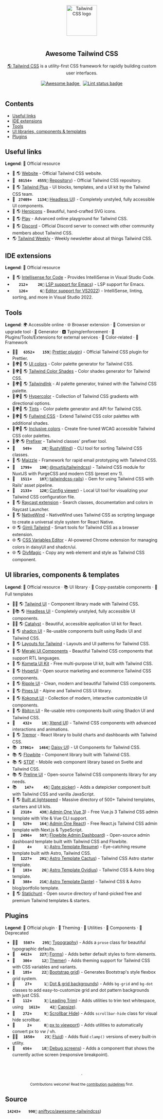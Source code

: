 <!--lint disable awesome-heading awesome-github double-link no-dead-urls-->

<p align="center">
  <br>
  <img width="100" src="./assets/logo.svg" alt="Tailwind CSS logo">
  <br>
  <br>
</p>

<h2 align="center">Awesome Tailwind CSS</h2>

<p align="center">
  <a href="https://tailwindcss.com">🌎 Tailwind CSS</a> is a utility-first CSS framework for rapidly building custom user interfaces.
  <br>
  <br>
  <a href="https://github.com/sindresorhus/awesome">
    <img src="https://cdn.rawgit.com/sindresorhus/awesome/d7305f38d29fed78fa85652e3a63e154dd8e8829/media/badge.svg" alt="Awesome badge">
  </a>
  &nbsp;
  <a href="https://github.com/sindresorhus/awesome-lint">
    <img src="https://github.com/correia-jpv/fucking-awesome-tailwindcss/workflows/Lint/badge.svg" alt="Lint status badge">
  </a>
  <br>
  <br>
</p>

## Contents

- [Useful links](#useful-links)
- [IDE extensions](#ide-extensions)
- [Tools](#tools)
- [UI libraries, components & templates](#ui-libraries-components--templates)
- [Plugins](#plugins)

## Useful links

**Legend**: 💙 Official resource

- 💙 🌎 [Website](tailwindcss.com) - Official Tailwind CSS website.
- 💙 <b><code>&nbsp;88154⭐</code></b> <b><code>&nbsp;&nbsp;4555🍴</code></b> [Repository](https://github.com/tailwindcss/tailwindcss)) - Official Tailwind CSS repository.
- 💙 🌎 [Tailwind Plus](tailwindcss.com/plus) - UI blocks, templates, and a UI kit by the Tailwind CSS team.
- 💙 <b><code>&nbsp;27409⭐</code></b> <b><code>&nbsp;&nbsp;1134🍴</code></b> [Headless UI](https://github.com/tailwindlabs/headlessui)) - Completely unstyled, fully accessible UI components.
- 💙 🌎 [Heroicons](heroicons.com/) - Beautiful, hand-crafted SVG icons.
- 💙 🌎 [Play](play.tailwindcss.com/) - Advanced online playground for Tailwind CSS.
- 💙 🌎 [Discord](tailwindcss.com/discord) - Official Discord server to connect with other community members about Tailwind CSS.
- 🌎 [Tailwind Weekly](tailwindweekly.com/) - Weekly newsletter about all things Tailwind CSS.

## IDE extensions

**Legend**: 💙 Official resource

- 💙 🌎 [Intellisense for Code](marketplace.visualstudio.com/items?itemName=bradlc.vscode-tailwindcss) - Provides IntelliSense in Visual Studio Code.
- <b><code>&nbsp;&nbsp;&nbsp;212⭐</code></b> <b><code>&nbsp;&nbsp;&nbsp;&nbsp;26🍴</code></b> [LSP support for Emacs](https://github.com/merrickluo/lsp-tailwindcss)) - LSP support for Emacs.
- <b><code>&nbsp;&nbsp;&nbsp;126⭐</code></b> <b><code>&nbsp;&nbsp;&nbsp;&nbsp;&nbsp;6🍴</code></b> [Editor support for VS2022](https://github.com/theron-wang/VS2022-Editor-Support-for-Tailwind-CSS)) - IntelliSense, linting, sorting, and more in Visual Studio 2022.

## Tools

**Legend**: 🌍 Accessible online · 🌐 Browser extension · 🔼 Conversion or upgrade tool · 🔧 Generator · 🅰 Typing/enforcement · 💼 Plugins/Tools/Extensions for external services · 🎨 Color-related · 🚀 Framework

- 💙💼 <b><code>&nbsp;&nbsp;6352⭐</code></b> <b><code>&nbsp;&nbsp;&nbsp;159🍴</code></b> [Prettier plugin](https://github.com/tailwindlabs/prettier-plugin-tailwindcss)) - Official Tailwind CSS plugin for Prettier.
- 🎨🌍🔧 🌎 [UI colors](uicolors.app/create) - Color palette generator for Tailwind CSS.
- 🎨🌍🔧 🌎 [Tailwind Color Shades](javisperez.github.io/tailwindcolorshades) - Color shades generator for Tailwind CSS.
- 🎨🌍🔧 🌎 [TailwindInk](tailwind.ink/) - AI palette generator, trained with the Tailwind CSS palette.
- 🎨🌍🔧 🌎 [Hypercolor](hypercolor.dev/) - Collection of Tailwind CSS gradients with directional options.
- 🎨🌍🔧 🌎 [Tints](www.tints.dev/) - Color palette generator and API for Tailwind CSS.
- 🎨🌍🔧 🌎 [Fullwind CSS](fullwindcss.com/) - Extend Tailwind CSS color palettes with additional shades.
- 🎨🌍🔧 🌎 [Inclusive colors](www.inclusivecolors.com/) - Create fine-tuned WCAG accessible Tailwind CSS color palettes.
- 🔼🌍 🌎 [Prefixer](github.vue.tailwind-prefix.cbass.dev) - Tailwind classes' prefixer tool.
- 🔼 <b><code>&nbsp;&nbsp;&nbsp;549⭐</code></b> <b><code>&nbsp;&nbsp;&nbsp;&nbsp;28🍴</code></b> [RustyWind](https://github.com/avencera/rustywind)) - CLI tool for sorting Tailwind CSS classes.
- 🚀 🌎 [Maizzle](maizzle.com/) - Framework for rapid email prototyping with Tailwind CSS.
- 💼 <b><code>&nbsp;&nbsp;1799⭐</code></b> <b><code>&nbsp;&nbsp;&nbsp;190🍴</code></b> [@nuxtjs/tailwindcss](https://github.com/nuxt-community/tailwindcss-module)) - Tailwind CSS module for NuxtJS with PurgeCSS and modern CSS (preset env 1).
- 💼 <b><code>&nbsp;&nbsp;1511⭐</code></b> <b><code>&nbsp;&nbsp;&nbsp;187🍴</code></b> [tailwindcss-rails](https://github.com/rails/tailwindcss-rails)) - Gem for using Tailwind CSS with Rails' asset pipeline.
- 💼 <b><code>&nbsp;&nbsp;2133⭐</code></b> <b><code>&nbsp;&nbsp;&nbsp;120🍴</code></b> [Config viewer](https://github.com/rogden/tailwind-config-viewer)) - Local UI tool for visualizing your Tailwind CSS configuration file.
- 💼 🌎 [Raycast extension](www.raycast.com/vimtor/tailwindcss) - Search classes, documentation and colors in Raycast Launcher.
- 💼 🌎 [NativeWind](www.nativewind.dev) - NativeWind uses Tailwind CSS as scripting language to create a universal style system for React Native.
- 🌐 🌎 [Gimli Tailwind](chromewebstore.google.com/detail/gimli-tailwind/fojckembkmaoehhmkiomebhkcengcljl) - Smart tools for Tailwind CSS as a browser extension.
- 🌐 🌎 [CSS Variables Editor](www.cssvariables.com) - AI-powered Chrome extension for managing colors in daisyUI and shadcn/ui.
- 🌐 🌎 [DivMagic](divmagic.com) - Copy any web element and style as Tailwind CSS component.

## UI libraries, components & templates

**Legend**: 💙 Official resource · 📚 UI library · 🧩 Copy-pastable components · 📁 Full templates

- 💙🧩 🌎 [Tailwind UI](tailwindcss.com/plus/ui-blocks/marketing) - Component library made with Tailwind CSS.
- 💙📚 🌎 [Headless UI](headlessui.com/) - Completely unstyled, fully accessible UI components.
- 💙📁 🌎 [Catalyst](tailwindcss.com/plus/ui-kit) - Beautiful, accessible application UI kit for React.
- 🧩 🌎 [shadcn UI](ui.shadcn.com) - Re-usable components built using Radix UI and Tailwind CSS.
- 🧩 🌎 [Layouts for Tailwind](layoutsfortailwind.lalokalabs.dev) - Layouts and UI patterns for Tailwind CSS.
- 🧩 🌎 [Meraki UI Components](merakiui.com) - Beautiful Tailwind CSS components that support RTL languages.
- 🧩 🌎 [Kometa UI Kit](kitwind.io/products/kometa/components) - Free multi-purpose UI kit, built with Tailwind CSS.
- 🧩 🌎 [HyperUI](hyperui.dev) - Open source marketing and ecommerce Tailwind CSS components.
- 🧩 🌎 [Ripple UI](www.ripple-ui.com) - Clean, modern and beautiful Tailwind CSS components.
- 🧩 🌎 [Pines UI](devdojo.com/pines) - Alpine and Tailwind CSS UI library.
- 🧩 🌎 [Kokonut UI](kokonutui.com/) - Collection of modern, interactive customizable UI components.
- 🧩 🌎 [8bitcn UI](8bitcn.com) - Re-usable retro components built using Shadcn UI and Tailwind CSS.
- 🧩 <b><code>&nbsp;&nbsp;&nbsp;432⭐</code></b> <b><code>&nbsp;&nbsp;&nbsp;&nbsp;18🍴</code></b> [Xtend UI](https://github.com/xtendui/xtendui)) - Tailwind CSS components with advanced interactions and animations.
- 🧩 🌎 [Tremor](tremor.so) - React library to build charts and dashboards with Tailwind CSS.
- 📚 <b><code>&nbsp;37061⭐</code></b> <b><code>&nbsp;&nbsp;1464🍴</code></b> [Daisy UI](https://github.com/saadeghi/daisyui)) - UI Components for Tailwind CSS.
- 📚 🌎 [Flowbite](flowbite.com/docs/getting-started/introduction/) - Component library built with Tailwind CSS.
- 📚 🌎 [STDF](stdf.design) - Mobile web component library based on Svelte and Tailwind CSS.
- 📚 🌎 [Preline UI](preline.co) - Open-source Tailwind CSS components library for any needs.
- 📚 <b><code>&nbsp;&nbsp;&nbsp;147⭐</code></b> <b><code>&nbsp;&nbsp;&nbsp;&nbsp;45🍴</code></b> [Date picker](https://github.com/themesberg/tailwind-datepicker)) - Adds a datepicker component built with Tailwind CSS and vanilla JavaScript.
- 📁 🌎 [Built at lightspeed](www.builtatlightspeed.com/) - Massive directory of 500+ Tailwind templates, starters and UI kits.
- 📁 <b><code>&nbsp;&nbsp;2318⭐</code></b> <b><code>&nbsp;&nbsp;&nbsp;438🍴</code></b> [Admin One Vue 3](https://github.com/justboil/admin-one-vue-tailwind)) - Free Vue.js 3 Tailwind CSS admin template with Vite & Vue CLI support.
- 📁 <b><code>&nbsp;&nbsp;&nbsp;529⭐</code></b> <b><code>&nbsp;&nbsp;&nbsp;164🍴</code></b> [Admin One React](https://github.com/justboil/admin-one-react-tailwind)) - Free React.js Tailwind CSS admin template with Next.js & TypeScript.
- 📁 <b><code>&nbsp;&nbsp;2496⭐</code></b> <b><code>&nbsp;&nbsp;&nbsp;587🍴</code></b> [Flowbite Admin Dashboard](https://github.com/themesberg/flowbite-admin-dashboard)) - Open-source admin dashboard template built with Tailwind CSS and Flowbite.
- 📁 <b><code>&nbsp;&nbsp;&nbsp;&nbsp;&nbsp;4⭐</code></b> <b><code>&nbsp;&nbsp;&nbsp;&nbsp;&nbsp;1🍴</code></b> [Astro Template Resume](https://github.com/fortezhuo/fortezhuo.my.id)) - Eye-catching resume template built with Astro, Tailwind CSS.
- 📁 <b><code>&nbsp;&nbsp;1227⭐</code></b> <b><code>&nbsp;&nbsp;&nbsp;201🍴</code></b> [Astro Template Cactus](https://github.com/chrismwilliams/astro-theme-cactus)) - Tailwind CSS Astro starter template.
- 📁 <b><code>&nbsp;&nbsp;&nbsp;103⭐</code></b> <b><code>&nbsp;&nbsp;&nbsp;&nbsp;26🍴</code></b> [Astro Template Ovidius](https://github.com/JustGoodUI/ovidius-astro-theme)) - Tailwind CSS & Astro blog template.
- 📁 <b><code>&nbsp;&nbsp;&nbsp;388⭐</code></b> <b><code>&nbsp;&nbsp;&nbsp;216🍴</code></b> [Astro Template Dante](https://github.com/JustGoodUI/dante-astro-theme)) - Tailwind CSS & Astro blog/portfolio template.
- 📁 🌎 [Statichunt](statichunt.com/tailwind-templates) - Open source directory of hand-picked free and premium Tailwind templates & starters.

## Plugins

**Legend**: 💙 Official plugin · 🎨 Theming · 💼 Utilities · 🧩 Components · 🛑 Deprecated

- 💙🧩 <b><code>&nbsp;&nbsp;5507⭐</code></b> <b><code>&nbsp;&nbsp;&nbsp;295🍴</code></b> [Typography](https://github.com/tailwindlabs/tailwindcss-typography)) - Adds a `prose` class for beautiful typographic defaults.
- 💙 <b><code>&nbsp;&nbsp;4413⭐</code></b> <b><code>&nbsp;&nbsp;&nbsp;227🍴</code></b> [Forms](https://github.com/tailwindlabs/tailwindcss-forms)) - Adds better default styles to form elements.
- 🎨 <b><code>&nbsp;&nbsp;&nbsp;306⭐</code></b> <b><code>&nbsp;&nbsp;&nbsp;&nbsp;12🍴</code></b> [Themer](https://github.com/RyanClementsHax/tailwindcss-themer)) - Adds theming support for Tailwind CSS with CSS variables and variants.
- 💼 <b><code>&nbsp;&nbsp;&nbsp;185⭐</code></b> <b><code>&nbsp;&nbsp;&nbsp;&nbsp;22🍴</code></b> [Bootstrap grid](https://github.com/karolis-sh/tailwind-bootstrap-grid)) - Generates Bootstrap's style flexbox grid system.
- 💼 <b><code>&nbsp;&nbsp;&nbsp;&nbsp;27⭐</code></b> <b><code>&nbsp;&nbsp;&nbsp;&nbsp;&nbsp;1🍴</code></b> [Dot & grid backgrounds](https://github.com/TheNaubit/tailwind-dot-grid-backgrounds)) - Adds `bg-grid` and `bg-dot` classes to add easy-to-customize grid and dot pattern backgrounds with just CSS.
- 💼 <b><code>&nbsp;&nbsp;&nbsp;112⭐</code></b> <b><code>&nbsp;&nbsp;&nbsp;&nbsp;&nbsp;3🍴</code></b> [Leading Trim](https://github.com/stormwarning/tailwindcss-capsize)) - Adds utilities to trim text whitespace, using <b><code>&nbsp;&nbsp;1613⭐</code></b> <b><code>&nbsp;&nbsp;&nbsp;&nbsp;42🍴</code></b> [Capsize](https://github.com/seek-oss/capsize)).
- 💼 <b><code>&nbsp;&nbsp;&nbsp;272⭐</code></b> <b><code>&nbsp;&nbsp;&nbsp;&nbsp;&nbsp;9🍴</code></b> [Scrollbar Hide](https://github.com/reslear/tailwind-scrollbar-hide)) - Adds `scrollbar-hide` class for visual hide scrollbar.
- 💼 <b><code>&nbsp;&nbsp;&nbsp;&nbsp;&nbsp;2⭐</code></b> <b><code>&nbsp;&nbsp;&nbsp;&nbsp;&nbsp;0🍴</code></b> [px to viewport](https://github.com/the-lemonboy/tailwindcss-px-to-viewport)) - Adds utilities to automatically convert px to vw / vh.
- 💼🧩 <b><code>&nbsp;&nbsp;1650⭐</code></b> <b><code>&nbsp;&nbsp;&nbsp;&nbsp;23🍴</code></b> [Fluid](https://github.com/barvian/fluid-tailwind)) - Adds fluid `clamp()` versions of every built-in utility.
- 🧩 <b><code>&nbsp;&nbsp;&nbsp;656⭐</code></b> <b><code>&nbsp;&nbsp;&nbsp;&nbsp;18🍴</code></b> [Debug screens](https://github.com/jorenvanhee/tailwindcss-debug-screens)) - Adds a component that shows the currently active screen (responsive breakpoint).

<p align="center">
  <br />
  <br />
  ·
  <br />
  <br />
  <sub>Contributions welcome! Read the <a href="CONTRIBUTING.md">contribution guidelines</a> first.</sub>
</p>

## Source
<b><code>&nbsp;14243⭐</code></b> <b><code>&nbsp;&nbsp;&nbsp;990🍴</code></b> [aniftyco/awesome-tailwindcss](https://github.com/aniftyco/awesome-tailwindcss))